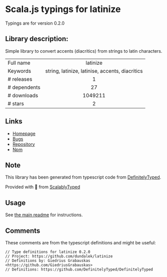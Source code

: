 
# Scala.js typings for latinize

Typings are for version 0.2.0

## Library description:
Simple library to convert accents (diacritics) from strings to latin characters.

|                    |                 |
| ------------------ | :-------------: |
| Full name          | latinize |
| Keywords           | string, latinize, latinise, accents, diacritics |
| # releases         | 1 |
| # dependents       | 27 |
| # downloads        | 1049211 |
| # stars            | 2 |

## Links
- [Homepage](http://github.com/dundalek/latinize)
- [Bugs](https://github.com/dundalek/latinize/issues)
- [Repository](https://github.com/dundalek/latinize)
- [Npm](https://www.npmjs.com/package/latinize)
    


## Note
This library has been generated from typescript code from [DefinitelyTyped](https://definitelytyped.org).

Provided with :purple_heart: from [ScalablyTyped](https://github.com/oyvindberg/ScalablyTyped)

## Usage
See [the main readme](../../readme.md) for instructions.

## Comments

These comments are from the typescript definitions and might be useful:
```
// Type definitions for latinize 0.2.0
// Project: https://github.com/dundalek/latinize
// Definitions by: Giedrius Grabauskas <https://github.com/GiedriusGrabauskas>
// Definitions: https://github.com/DefinitelyTyped/DefinitelyTyped

```

